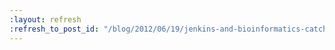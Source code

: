 ```yaml
---
:layout: refresh
:refresh_to_post_id: "/blog/2012/06/19/jenkins-and-bioinformatics-catch-us-at-bosc-2012"
---
```

